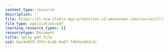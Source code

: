 ```yaml
---
content_type: resource
description: ''
file: https://ol-ocw-studio-app-production.s3.amazonaws.com/courses/3-091sc-introduction-to-solid-state-chemistry-fall-2010/bac4e65978febc4b8a6f7dbfecb62c2c_FVzaznYPCes.pdf
file_type: application/pdf
learning_resource_types: []
resourcetype: Document
title: 3play pdf file
uid: bac4e659-78fe-bc4b-8a6f-7dbfecb62c2c
---
```

